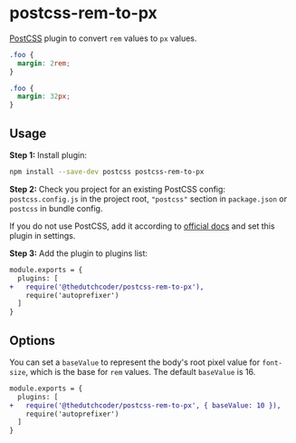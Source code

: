 # postcss-rem-to-px

[PostCSS] plugin to convert `rem` values to `px` values.

[PostCSS]: https://github.com/postcss/postcss

```css
.foo {
  margin: 2rem;
}
```

```css
.foo {
  margin: 32px;
}
```

## Usage

**Step 1:** Install plugin:

```sh
npm install --save-dev postcss postcss-rem-to-px
```

**Step 2:** Check you project for an existing PostCSS config: `postcss.config.js`
in the project root, `"postcss"` section in `package.json`
or `postcss` in bundle config.

If you do not use PostCSS, add it according to [official docs]
and set this plugin in settings.

**Step 3:** Add the plugin to plugins list:

```diff
module.exports = {
  plugins: [
+   require('@thedutchcoder/postcss-rem-to-px'),
    require('autoprefixer')
  ]
}
```

## Options

You can set a `baseValue` to represent the body's root pixel value for `font-size`, which is the base for `rem` values. The default `baseValue` is 16.

```diff
module.exports = {
  plugins: [
+   require('@thedutchcoder/postcss-rem-to-px', { baseValue: 10 }),
    require('autoprefixer')
  ]
}
```

[official docs]: https://github.com/postcss/postcss#usage
